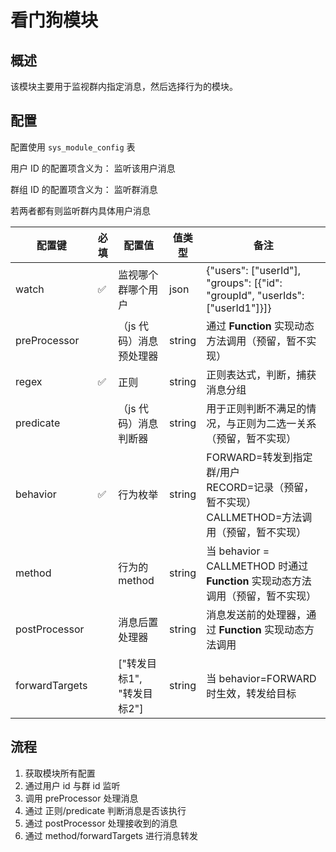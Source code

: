 # 看门狗模块

## 概述

该模块主要用于监视群内指定消息，然后选择行为的模块。

## 配置

配置使用 `sys_module_config` 表

用户 ID 的配置项含义为： 监听该用户消息

群组 ID 的配置项含义为： 监听群消息

若两者都有则监听群内具体用户消息

| 配置键          | 必填 | 配置值                     | 值类型 | 备注                                                         |
| --------------- | ---- | -------------------------- | ------ | ------------------------------------------------------------ |
| watch           | ✅   | 监视哪个群哪个用户         | json   | {"users": ["userId"], "groups": [{"id": "groupId", "userIds": ["userId1"]}]} |
| preProcessor   |      | （js 代码）消息预处理器    | string | 通过 **Function** 实现动态方法调用（预留，暂不实现）         |
| regex           | ✅    | 正则                       | string | 正则表达式，判断，捕获消息分组                               |
| predicate       |      | （js 代码）消息判断器      | string | 用于正则判断不满足的情况，与正则为二选一关系（预留，暂不实现） |
| behavior        | ✅    | 行为枚举                   | string | FORWARD=转发到指定群/用户<br />RECORD=记录（预留，暂不实现）<br />CALLMETHOD=方法调用（预留，暂不实现） |
| method          |      | 行为的 method              | string | 当 behavior = CALLMETHOD 时通过 **Function** 实现动态方法调用（预留，暂不实现） |
| postProcessor  |      | 消息后置处理器             | string | 消息发送前的处理器，通过 **Function** 实现动态方法调用       |
| forwardTargets |      | ["转发目标1", "转发目标2"] | string | 当  behavior=FORWARD 时生效，转发给目标                      |

## 流程

1. 获取模块所有配置
2. 通过用户 id 与群 id 监听
3. 调用 preProcessor 处理消息
4. 通过 正则/predicate 判断消息是否该执行
5. 通过 postProcessor 处理接收到的消息
6. 通过 method/forwardTargets 进行消息转发
